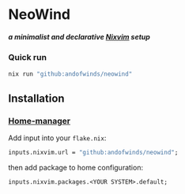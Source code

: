 # NeoWind
##### a minimalist and declarative [Nixvim](https://github.com/nix-community/nixvim) setup

### Quick run
```sh
nix run "github:andofwinds/neowind"
```

## Installation
### [Home-manager](https://github.com/nix-community/home-manager)
Add input into your `flake.nix`:
```nix
inputs.nixvim.url = "github:andofwinds/neowind";
```
then add package to home configuration:
```nix
inputs.nixvim.packages.<YOUR SYSTEM>.default;
```
